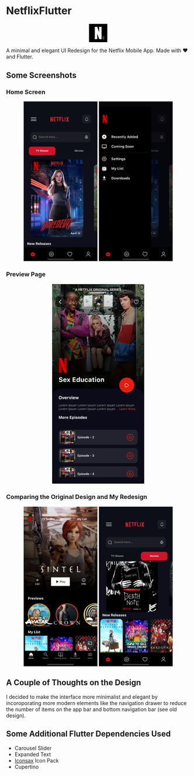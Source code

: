# NetflixFlutter

<p align = "center">
<img src="https://github.com/don2dusk/Netflix-Flutter/blob/main/assets/icons/AppIcon.png" width="10%" height="10%" align="center">
</p>

A minimal and elegant UI Redesign for the Netflix Mobile App. Made with ❤️ and Flutter.

## Some Screenshots
### Home Screen
<p align = "center">
<img src = "https://github.com/don2dusk/Netflix-Flutter/blob/updated_mobile/assets/ss/Simulator%20Screen%20Shot%20-%20iPhone%2013%20Pro%20Max%20-%202023-01-02%20at%2018.47.24.png" width = "40%" height = "40%">
<img src = "https://github.com/don2dusk/Netflix-Flutter/blob/updated_mobile/assets/ss/Simulator%20Screen%20Shot%20-%20iPhone%2013%20Pro%20Max%20-%202023-01-02%20at%2018.47.42.png" width = "40%" height = "40%">
</p>

### Preview Page
<p align = "center">
<img src = "https://github.com/don2dusk/Netflix-Flutter/blob/updated_mobile/assets/ss/Simulator%20Screen%20Shot%20-%20iPhone%2013%20Pro%20Max%20-%202023-01-02%20at%2018.50.18.png" width = "50%" height = "50%">
</p>

### Comparing the Original Design and My Redesign
<p align = "center">
<img src = "https://github.com/don2dusk/Netflix-Flutter/blob/updated_mobile/assets/ss/Simulator%20Screen%20Shot%20-%20iPhone%2013%20Pro%20Max%20-%202023-01-02%20at%2018.58.20.png" width = "40%" height = "40%">
<img src = "https://github.com/don2dusk/Netflix-Flutter/blob/updated_mobile/assets/ss/Simulator%20Screen%20Shot%20-%20iPhone%2013%20Pro%20Max%20-%202023-01-02%20at%2018.49.55.png" width = "40%" height = "40%">
</p>

## A Couple of Thoughts on the Design
I decided to make the interface more minimalist and elegant by incoroporating more modern elements like the navigation drawer to reduce the number of items on the app bar and bottom navigation bar (see old design).

## Some Additional Flutter Dependencies Used
- Carousel Slider
- Expanded Text
- [Iconsax](https://iconsax.io) Icon Pack
- Cupertino
